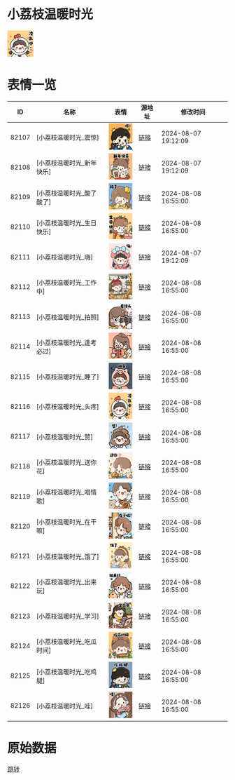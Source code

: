 # 小荔枝温暖时光

<img src="./cover.png" height="60" alt="cover" />

# 表情一览

|ID|名称|表情|源地址|修改时间|
|----|----|----|----|----|
|82107|[小荔枝温暖时光_震惊]|<img src="./pic/082107_%5B小荔枝温暖时光_震惊%5D.png" height="60" alt="震惊"/>|[链接](https://i0.hdslb.com/bfs/garb/5566b66dfb500be7392cf8740995e3d9cb2d563a.png)|2024-08-07 19:12:09|
|82108|[小荔枝温暖时光_新年快乐]|<img src="./pic/082108_%5B小荔枝温暖时光_新年快乐%5D.png" height="60" alt="新年快乐"/>|[链接](https://i0.hdslb.com/bfs/garb/ea5f81a696b603d0212de1454b3a6462b0d568c5.png)|2024-08-07 19:12:09|
|82109|[小荔枝温暖时光_酸了酸了]|<img src="./pic/082109_%5B小荔枝温暖时光_酸了酸了%5D.png" height="60" alt="酸了酸了"/>|[链接](https://i0.hdslb.com/bfs/garb/302979b7f35e6c902ac9ce32fb65f0228c78b938.png)|2024-08-08 16:55:00|
|82110|[小荔枝温暖时光_生日快乐]|<img src="./pic/082110_%5B小荔枝温暖时光_生日快乐%5D.png" height="60" alt="生日快乐"/>|[链接](https://i0.hdslb.com/bfs/garb/2982003995a9c906efc5dce89c0648a6023b567d.png)|2024-08-08 16:55:00|
|82111|[小荔枝温暖时光_嗨]|<img src="./pic/082111_%5B小荔枝温暖时光_嗨%5D.png" height="60" alt="嗨"/>|[链接](https://i0.hdslb.com/bfs/garb/e52730a02562dd58e45a3f5ca97d54de21e15ac9.png)|2024-08-07 19:12:09|
|82112|[小荔枝温暖时光_工作中]|<img src="./pic/082112_%5B小荔枝温暖时光_工作中%5D.png" height="60" alt="工作中"/>|[链接](https://i0.hdslb.com/bfs/garb/a639bd5fe0d58c56590139779835755460944f00.png)|2024-08-08 16:55:00|
|82113|[小荔枝温暖时光_拍照]|<img src="./pic/082113_%5B小荔枝温暖时光_拍照%5D.png" height="60" alt="拍照"/>|[链接](https://i0.hdslb.com/bfs/garb/907e9569a03b5a1a722e44505dcf2bf828e33906.png)|2024-08-08 16:55:00|
|82114|[小荔枝温暖时光_逢考必过]|<img src="./pic/082114_%5B小荔枝温暖时光_逢考必过%5D.png" height="60" alt="逢考必过"/>|[链接](https://i0.hdslb.com/bfs/garb/7f6e0c29f60f9104f90aa3fdf3a9f724aafb2fda.png)|2024-08-08 16:55:00|
|82115|[小荔枝温暖时光_睡了]|<img src="./pic/082115_%5B小荔枝温暖时光_睡了%5D.png" height="60" alt="睡了"/>|[链接](https://i0.hdslb.com/bfs/garb/51fac75ac1b29b71ca2c9f0dc50839af98e98695.png)|2024-08-08 16:55:00|
|82116|[小荔枝温暖时光_头疼]|<img src="./pic/082116_%5B小荔枝温暖时光_头疼%5D.png" height="60" alt="头疼"/>|[链接](https://i0.hdslb.com/bfs/garb/a6d515196ea944e728127d25e31a70c1b7e27db0.png)|2024-08-08 16:55:00|
|82117|[小荔枝温暖时光_赞]|<img src="./pic/082117_%5B小荔枝温暖时光_赞%5D.png" height="60" alt="赞"/>|[链接](https://i0.hdslb.com/bfs/garb/805f564a19fa2b87615acdf8ff23d571b6a20d94.png)|2024-08-08 16:55:00|
|82118|[小荔枝温暖时光_送你花]|<img src="./pic/082118_%5B小荔枝温暖时光_送你花%5D.png" height="60" alt="送你花"/>|[链接](https://i0.hdslb.com/bfs/garb/9d1318040e0306a17964283f088e75b6fdfcbcff.png)|2024-08-08 16:55:00|
|82119|[小荔枝温暖时光_唱情歌]|<img src="./pic/082119_%5B小荔枝温暖时光_唱情歌%5D.png" height="60" alt="唱情歌"/>|[链接](https://i0.hdslb.com/bfs/garb/5b63043f4a188da20fc3ad9bfacf829ba72faa1d.png)|2024-08-08 16:55:00|
|82120|[小荔枝温暖时光_在干嘛]|<img src="./pic/082120_%5B小荔枝温暖时光_在干嘛%5D.png" height="60" alt="在干嘛"/>|[链接](https://i0.hdslb.com/bfs/garb/11b9a47087c33fc4b8fb732e4a193bc1aae2d1b7.png)|2024-08-08 16:55:00|
|82121|[小荔枝温暖时光_饿了]|<img src="./pic/082121_%5B小荔枝温暖时光_饿了%5D.png" height="60" alt="饿了"/>|[链接](https://i0.hdslb.com/bfs/garb/cef5cd12d2ba05c5bc0ac8a3ad37d8b7c5cd39fc.png)|2024-08-08 16:55:00|
|82122|[小荔枝温暖时光_出来玩]|<img src="./pic/082122_%5B小荔枝温暖时光_出来玩%5D.png" height="60" alt="出来玩"/>|[链接](https://i0.hdslb.com/bfs/garb/07cf84634ffc6dcbcf79b650d0a57118221b8476.png)|2024-08-08 16:55:00|
|82123|[小荔枝温暖时光_学习]|<img src="./pic/082123_%5B小荔枝温暖时光_学习%5D.png" height="60" alt="学习"/>|[链接](https://i0.hdslb.com/bfs/garb/89d83555ab303bb7b6426dc0b31e0b8d8e011f23.png)|2024-08-08 16:55:00|
|82124|[小荔枝温暖时光_吃瓜时间]|<img src="./pic/082124_%5B小荔枝温暖时光_吃瓜时间%5D.png" height="60" alt="吃瓜时间"/>|[链接](https://i0.hdslb.com/bfs/garb/e0f68c281d181f12c4e6ab33fac1b5f9445f2ed0.png)|2024-08-08 16:55:00|
|82125|[小荔枝温暖时光_吃鸡腿]|<img src="./pic/082125_%5B小荔枝温暖时光_吃鸡腿%5D.png" height="60" alt="吃鸡腿"/>|[链接](https://i0.hdslb.com/bfs/garb/e3aa1f00f84c59ba46860fc07c4a3f10a0726302.png)|2024-08-08 16:55:00|
|82126|[小荔枝温暖时光_哇]|<img src="./pic/082126_%5B小荔枝温暖时光_哇%5D.png" height="60" alt="哇"/>|[链接](https://i0.hdslb.com/bfs/garb/718e8b9b333f423a6a20353e01185db070afb83e.png)|2024-08-08 16:55:00|

# 原始数据

[跳转](./raw.json)

